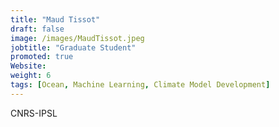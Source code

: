 ```yaml
---
title: "Maud Tissot"
draft: false
image: /images/MaudTissot.jpeg
jobtitle: "Graduate Student"
promoted: true
Website:
weight: 6
tags: [Ocean, Machine Learning, Climate Model Development]
---
```



CNRS-IPSL
